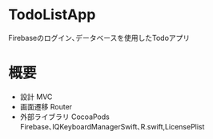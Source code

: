 # TodoListApp
Firebaseのログイン､データベースを使用したTodoアプリ
 
# 概要
* 設計 MVC  
* 画面遷移 Router  
* 外部ライブラリ  CocoaPods  
        Firebase､IQKeyboardManagerSwift､R.swift,LicensePlist 


